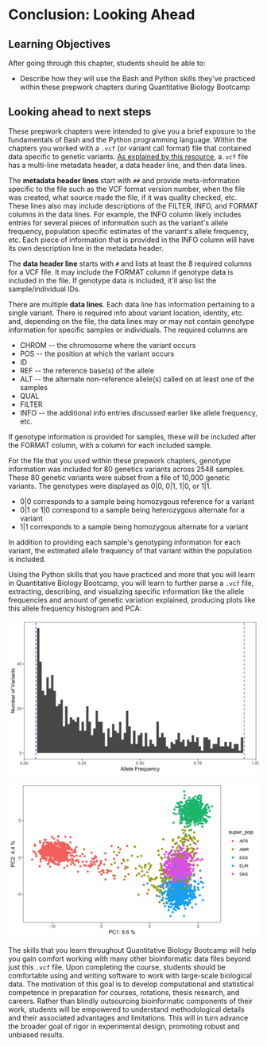 

# Conclusion: Looking Ahead

## Learning Objectives

After going through this chapter, students should be able to:

* Describe how they will use the Bash and Python skills they've practiced within these prepwork chapters during Quantitative Biology Bootcamp

## Looking ahead to next steps

These prepwork chapters were intended to give you a brief exposure to the fundamentals of Bash and the Python programming language. Within the chapters you worked with a `.vcf` (or variant call format) file that contained data specific to genetic variants. [As explained by this resource](https://www.internationalgenome.org/wiki/Analysis/Variant%20Call%20Format/vcf-variant-call-format-version-40/), a`.vcf` file has a multi-line metadata header, a data header line, and then data lines. 

The **metadata header lines** start with `##` and provide meta-information specific to the file such as the VCF format version number, when the file was created, what source made the file, if it was quality checked, etc. These lines also may include descriptions of the FILTER, INFO, and FORMAT columns in the data lines. For example, the INFO column likely includes entries for several pieces of information such as the variant's allele frequency, population specific estimates of the variant's allele frequency, etc. Each piece of information that is provided in the INFO column will have its own description line in the metadata header. 

The **data header line** starts with `#` and lists at least the 8 required columns for a VCF file. It may include the FORMAT column if genotype data is included in the file. If genotype data is included, it'll also list the sample/individual IDs. 

There are multiple **data lines**. Each data line has information pertaining to a single variant. There is required info about variant location, identity, etc. and, depending on the file, the data lines may or may not contain genotype information for specific samples or individuals. The required columns are 

* CHROM -- the chromosome where the variant occurs
* POS -- the position at which the variant occurs
* ID
* REF -- the reference base(s) of the allele
* ALT -- the alternate non-reference allele(s) called on at least one of the samples 
* QUAL
* FILTER
* INFO -- the additional info entries discussed earlier like allele frequency, etc.

If genotype information is provided for samples, these will be included after the FORMAT column, with a column for each included sample.

For the file that you used within these prepwork chapters, genotype information was included for 80 genetics variants across 2548 samples. These 80 genetic variants were subset from a file of 10,000 genetic variants. The genotypes were displayed as 0|0, 0|1, 1|0, or 1|1.  

* 0|0 corresponds to a sample being homozygous reference for a variant
* 0|1 or 1|0 correspond to a sample being heterozygous alternate for a variant
* 1|1 corresponds to a sample being homozygous alternate for a variant

In addition to providing each sample's genotyping information for each variant, the estimated allele frequency of that variant within the population is included. 

Using the Python skills that you have practiced and more that you will learn in Quantitative Biology Bootcamp, you will learn to further parse a `.vcf` file, extracting, describing, and visualizing specific information like the allele frequencies and amount of genetic variation explained, producing plots like this allele frequency histogram and PCA:

![Allele Frequency Histogram](resources/images/af_hist.png)

![PCA](resources/images/pca.png)

The skills that you learn throughout Quantitative Biology Bootcamp will help you gain comfort working with many other bioinformatic data files beyond just this `.vcf` file. Upon completing the course, students should be comfortable using and writing software to work with large-scale biological data. The motivation of this goal is to develop computational and statistical competence in preparation for courses, rotations, thesis research, and careers. Rather than blindly outsourcing bioinformatic components of their work, students will be empowered to understand methodological details and their associated advantages and limitations. This will in turn advance the broader goal of rigor in experimental design, promoting robust and unbiased results.
